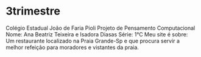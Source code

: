 # 3trimestre
Colégio Estadual João de Faria Pioli
Projeto de Pensamento Computacional
Nome: Ana Beatriz Teixeira e Isadora Diasas
Série: 1°C
Meu site é sobre: Um restaurante localizado na Praia Grande-Sp e que procura servir a melhor refeição para moradores e vistantes da praia.